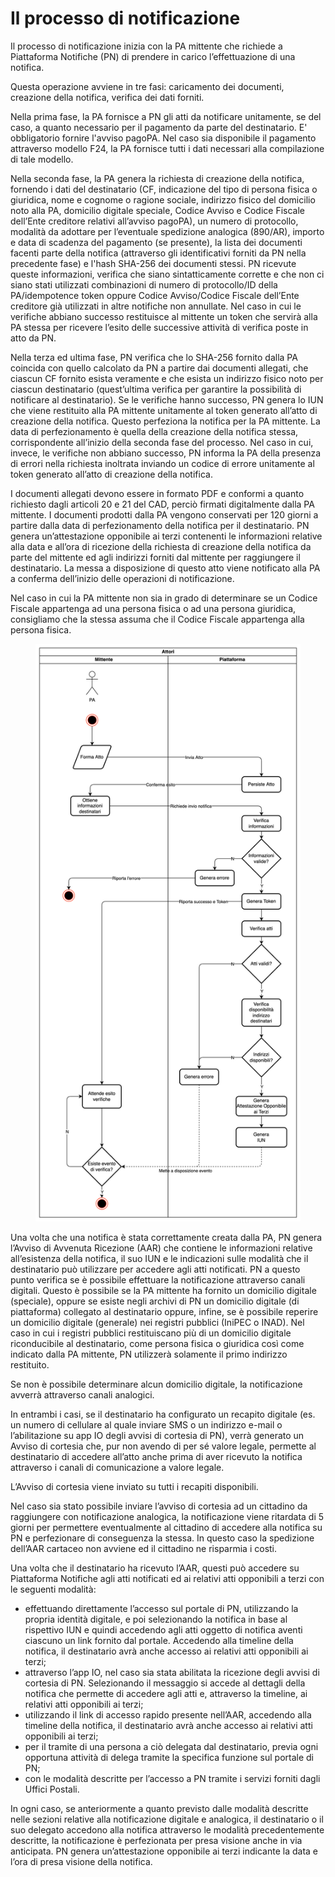 # Il processo di notificazione

Il processo di notificazione inizia con la PA mittente che richiede a Piattaforma Notifiche (PN) di prendere in carico l’effettuazione di una notifica.

Questa operazione avviene in tre fasi: caricamento dei documenti, creazione della notifica, verifica dei dati forniti.

Nella prima fase, la PA fornisce a PN gli atti da notificare unitamente, se del caso, a quanto necessario per il pagamento da parte del destinatario. E' obbligatorio fornire l'avviso pagoPA. Nel caso sia disponibile il pagamento attraverso modello F24, la PA fornisce tutti i dati necessari alla compilazione di tale modello.

Nella seconda fase, la PA genera la richiesta di creazione della notifica, fornendo i dati del destinatario (CF, indicazione del tipo di persona fisica o giuridica, nome e cognome o ragione sociale, indirizzo fisico del domicilio noto alla PA, domicilio digitale speciale, Codice Avviso e Codice Fiscale dell’Ente creditore relativi all’avviso pagoPA), un numero di protocollo, modalità da adottare per l’eventuale spedizione analogica (890/AR), importo e data di scadenza del pagamento (se presente), la lista dei documenti facenti parte della notifica (attraverso gli identificativi forniti da PN nella precedente fase) e l'hash SHA-256 dei documenti stessi. PN ricevute queste informazioni, verifica che siano sintatticamente corrette e che non ci siano stati utilizzati combinazioni di numero di protocollo/ID della PA/idempotence token oppure Codice Avviso/Codice Fiscale dell’Ente creditore già utilizzati in altre notifiche non annullate. Nel caso in cui le verifiche abbiano successo restituisce al mittente un token che servirà alla PA stessa per ricevere l’esito delle successive attività di verifica poste in atto da PN.

Nella terza ed ultima fase, PN verifica che lo SHA-256 fornito dalla PA coincida con quello calcolato da PN a partire dai documenti allegati, che ciascun CF fornito esista veramente e che esista un indirizzo fisico noto per ciascun destinatario (quest’ultima verifica per garantire la possibilità di notificare al destinatario). Se le verifiche hanno successo, PN genera lo IUN che viene restituito alla PA mittente unitamente al token generato all’atto di creazione della notifica. Questo perfeziona la notifica per la PA mittente. La data di perfezionamento è quella della creazione della notifica stessa, corrispondente all’inizio della seconda fase del processo. Nel caso in cui, invece, le verifiche non abbiano successo, PN informa la PA della presenza di errori nella richiesta inoltrata inviando un codice di errore unitamente al token generato all’atto di creazione della notifica.

I documenti allegati devono essere in formato PDF e conformi a quanto richiesto dagli articoli 20 e 21 del CAD, perciò firmati digitalmente dalla PA mittente. I documenti prodotti dalla PA vengono conservati per 120 giorni a partire dalla data di perfezionamento della notifica per il destinatario. PN genera un’attestazione opponibile ai terzi contenenti le informazioni relative alla data e all’ora di ricezione della richiesta di creazione della notifica da parte del mittente ed agli indirizzi forniti dal mittente per raggiungere il destinatario. La messa a disposizione di questo atto viene notificato alla PA a conferma dell’inizio delle operazioni di notificazione.

Nel caso in cui la PA mittente non sia in grado di determinare se un Codice Fiscale appartenga ad una persona fisica o ad una persona giuridica, consigliamo che la stessa assuma che il Codice Fiscale appartenga alla persona fisica.

<figure><img src="../../.gitbook/assets/image (1).png" alt=""><figcaption></figcaption></figure>

Una volta che una notifica è stata correttamente creata dalla PA, PN genera l’Avviso di Avvenuta Ricezione (AAR) che contiene le informazioni relative all’esistenza della notifica, il suo IUN e le indicazioni sulle modalità che il destinatario può utilizzare per accedere agli atti notificati. PN a questo punto verifica se è possibile effettuare la notificazione attraverso canali digitali. Questo è possibile se la PA mittente ha fornito un domicilio digitale (speciale), oppure se esiste negli archivi di PN un domicilio digitale (di piattaforma) collegato al destinatario oppure, infine, se è possibile reperire un domicilio digitale (generale) nei registri pubblici (IniPEC o INAD). Nel caso in cui i registri pubblici restituiscano più di un domicilio digitale riconducibile al destinatario, come persona fisica o giuridica così come indicato dalla PA mittente, PN utilizzerà solamente il primo indirizzo restituito.

Se non è possibile determinare alcun domicilio digitale, la notificazione avverrà attraverso canali analogici.

In entrambi i casi, se il destinatario ha configurato un recapito digitale (es. un numero di cellulare al quale inviare SMS o un indirizzo e-mail o l’abilitazione su app IO degli avvisi di cortesia di PN), verrà generato un Avviso di cortesia che, pur non avendo di per sé valore legale, permette al destinatario di accedere all’atto anche prima di aver ricevuto la notifica attraverso i canali di comunicazione a valore legale.

L’Avviso di cortesia viene inviato su tutti i recapiti disponibili.

Nel caso sia stato possibile inviare l’avviso di cortesia ad un cittadino da raggiungere con notificazione analogica, la notificazione viene ritardata di 5 giorni per permettere eventualmente al cittadino di accedere alla notifica su PN e perfezionare di conseguenza la stessa. In questo caso la spedizione dell’AAR cartaceo non avviene ed il cittadino ne risparmia i costi.

Una volta che il destinatario ha ricevuto l’AAR, questi può accedere su Piattaforma Notifiche agli atti notificati ed ai relativi atti opponibili a terzi con le seguenti modalità:

* effettuando direttamente l’accesso sul portale di PN, utilizzando la propria identità digitale, e poi selezionando la notifica in base al rispettivo IUN e quindi accedendo agli atti oggetto di notifica aventi ciascuno un link fornito dal portale. Accedendo alla timeline della notifica, il destinatario avrà anche accesso ai relativi atti opponibili ai terzi;
* attraverso l’app IO, nel caso sia stata abilitata la ricezione degli avvisi di cortesia di PN. Selezionando il messaggio si accede al dettagli della notifica che permette di accedere agli atti e, attraverso la timeline, ai relativi atti opponibili ai terzi;
* utilizzando il link di accesso rapido presente nell’AAR, accedendo alla timeline della notifica, il destinatario avrà anche accesso ai relativi atti opponibili ai terzi;
* per il tramite di una persona a ciò delegata dal destinatario, previa ogni opportuna attività di delega tramite la specifica funzione sul portale di PN;
* con le modalità descritte per l’accesso a PN tramite i servizi forniti dagli Uffici Postali.

In ogni caso, se anteriormente a quanto previsto dalle modalità descritte nelle sezioni relative alla notificazione digitale e analogica, il destinatario o il suo delegato accedono alla notifica attraverso le modalità precedentemente descritte, la notificazione è perfezionata per presa visione anche in via anticipata. PN genera un’attestazione opponibile ai terzi indicante la data e l’ora di presa visione della notifica.
